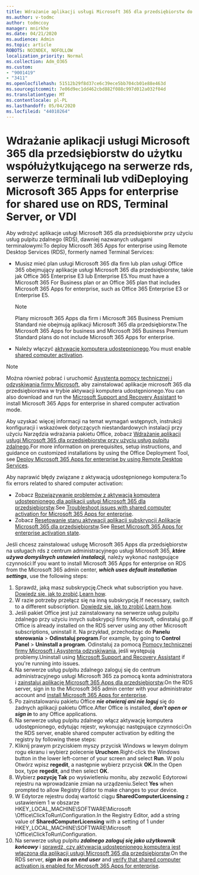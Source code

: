 ```yaml
---
title: Wdrażanie aplikacji usługi Microsoft 365 dla przedsiębiorstw do użytku współużytkującego na serwerze rds, serwerze terminali lub vdi
ms.author: v-todmc
author: todmccoy
manager: mnirkhe
ms.date: 04/21/2020
ms.audience: Admin
ms.topic: article
ROBOTS: NOINDEX, NOFOLLOW
localization_priority: Normal
ms.collection: Adm_O365
ms.custom:
- "9001419"
- "3411"
ms.openlocfilehash: 51512b29f8d37ce6c39ece5bb704cb01e88e463d
ms.sourcegitcommit: 7e06d9ec1dd462cbd882f088c997d012a032f04d
ms.translationtype: MT
ms.contentlocale: pl-PL
ms.lasthandoff: 05/04/2020
ms.locfileid: "44010264"
---
```

# <a name="deploying-microsoft-365-apps-for-enterprise-for-shared-use-on-rds-terminal-server-or-vdi"></a><span data-ttu-id="4b998-102">Wdrażanie aplikacji usługi Microsoft 365 dla przedsiębiorstw do użytku współużytkującego na serwerze rds, serwerze terminali lub vdi</span><span class="sxs-lookup"><span data-stu-id="4b998-102">Deploying Microsoft 365 Apps for enterprise for shared use on RDS, Terminal Server, or VDI</span></span>

<span data-ttu-id="4b998-103">Aby wdrożyć aplikacje usługi Microsoft 365 dla przedsiębiorstw przy użyciu usług pulpitu zdalnego (RDS), dawniej nazwanych usługami terminalowymi:</span><span class="sxs-lookup"><span data-stu-id="4b998-103">To deploy Microsoft 365 Apps for enterprise using Remote Desktop Services (RDS), formerly named Terminal Services:</span></span>
- <span data-ttu-id="4b998-104">Musisz mieć plan usługi Microsoft 365 dla firm lub plan usługi Office 365 obejmujący aplikacje usługi Microsoft 365 dla przedsiębiorstw, takie jak Office 365 Enterprise E3 lub Enterprise E5.</span><span class="sxs-lookup"><span data-stu-id="4b998-104">You must have a Microsoft 365 For Business plan or an Office 365 plan that includes Microsoft 365 Apps for enterprise, such as Office 365 Enterprise E3 or Enterprise E5.</span></span>
   > [!NOTE] 
   > <span data-ttu-id="4b998-105">Plany microsoft 365 Apps dla firm i Microsoft 365 Business Premium Standard nie obejmują aplikacji Microsoft 365 dla przedsiębiorstw.</span><span class="sxs-lookup"><span data-stu-id="4b998-105">The Microsoft 365 Apps for business and Microsoft 365 Business Premium Standard plans do not include Microsoft 365 Apps for enterprise.</span></span>
- <span data-ttu-id="4b998-106">Należy włączyć [aktywację komputera udostępnionego](https://docs.microsoft.com/DeployOffice/overview-shared-computer-activation).</span><span class="sxs-lookup"><span data-stu-id="4b998-106">You must enable [shared computer activation](https://docs.microsoft.com/DeployOffice/overview-shared-computer-activation).</span></span>

> [!NOTE]
> <span data-ttu-id="4b998-107">Można również pobrać i uruchomić [Asystenta pomocy technicznej i odzyskiwania firmy Microsoft,](https://aka.ms/SaRA_OfficeSCA_M365Portal) aby zainstalować aplikacje microsoft 365 dla przedsiębiorstwa w trybie aktywacji komputera udostępnionego.</span><span class="sxs-lookup"><span data-stu-id="4b998-107">You can also download and run the [Microsoft Support and Recovery Assistant](https://aka.ms/SaRA_OfficeSCA_M365Portal) to install Microsoft 365 Apps for enterprise in shared computer activation mode.</span></span>

<span data-ttu-id="4b998-108">Aby uzyskać więcej informacji na temat wymagań wstępnych, instrukcji konfiguracji i wskazówek dotyczących niestandardowych instalacji przy użyciu Narzędzia wdrażania pakietu Office, zobacz [Wdrażanie aplikacji usługi Microsoft 365 dla przedsiębiorstw przy użyciu usług pulpitu zdalnego](https://docs.microsoft.com/DeployOffice/deploy-microsoft-365-apps-remote-desktop-services).</span><span class="sxs-lookup"><span data-stu-id="4b998-108">For more information on prerequisites, setup instructions, and guidance on customized installations by using the Office Deployment Tool, see [Deploy Microsoft 365 Apps for enterprise by using Remote Desktop Services](https://docs.microsoft.com/DeployOffice/deploy-microsoft-365-apps-remote-desktop-services).</span></span>

<span data-ttu-id="4b998-109">Aby naprawić błędy związane z aktywacją udostępnionego komputera:</span><span class="sxs-lookup"><span data-stu-id="4b998-109">To fix errors related to shared computer activation:</span></span>
- <span data-ttu-id="4b998-110">Zobacz [Rozwiązywanie problemów z aktywacją komputera udostępnionego dla aplikacji usługi Microsoft 365 dla przedsiębiorstw](https://docs.microsoft.com/DeployOffice/troubleshoot-shared-computer-activation).</span><span class="sxs-lookup"><span data-stu-id="4b998-110">See [Troubleshoot issues with shared computer activation for Microsoft 365 Apps for enterprise](https://docs.microsoft.com/DeployOffice/troubleshoot-shared-computer-activation).</span></span>
- <span data-ttu-id="4b998-111">Zobacz [Resetowanie stanu aktywacji aplikacji subskrypcji Aplikacje Microsoft 365 dla przedsiębiorstw](https://go.microsoft.com/fwlink/?linkid=2109218).</span><span class="sxs-lookup"><span data-stu-id="4b998-111">See [Reset Microsoft 365 Apps for enterprise activation state](https://go.microsoft.com/fwlink/?linkid=2109218).</span></span>

<span data-ttu-id="4b998-112">Jeśli chcesz zainstalować usługę Microsoft 365 Apps dla przedsiębiorstw na usługach rds z centrum administracyjnego usługi Microsoft 365, ***które używa domyślnych ustawień instalacji,*** należy wykonać następujące czynności:</span><span class="sxs-lookup"><span data-stu-id="4b998-112">If you want to install Microsoft 365 Apps for enterprise on RDS from the Microsoft 365 admin center, ***which uses default installation settings***, use the following steps:</span></span>

1.    <span data-ttu-id="4b998-113">Sprawdź, jaką masz subskrypcję.</span><span class="sxs-lookup"><span data-stu-id="4b998-113">Check what subscription you have.</span></span> <span data-ttu-id="4b998-114">[Dowiedz się, jak to zrobić](https://docs.microsoft.com/office365/admin/admin-overview/what-subscription-do-i-have).</span><span class="sxs-lookup"><span data-stu-id="4b998-114">[Learn how](https://docs.microsoft.com/office365/admin/admin-overview/what-subscription-do-i-have).</span></span>
2.    <span data-ttu-id="4b998-115">W razie potrzeby przełącz się na inną subskrypcję.</span><span class="sxs-lookup"><span data-stu-id="4b998-115">If necessary, switch to a different subscription.</span></span> <span data-ttu-id="4b998-116">[Dowiedz się, jak to zrobić](https://docs.microsoft.com/office365/admin/subscriptions-and-billing/switch-to-a-different-plan).</span><span class="sxs-lookup"><span data-stu-id="4b998-116">[Learn how](https://docs.microsoft.com/office365/admin/subscriptions-and-billing/switch-to-a-different-plan).</span></span>
3.    <span data-ttu-id="4b998-117">Jeśli pakiet Office jest już zainstalowany na serwerze usług pulpitu zdalnego przy użyciu innych subskrypcji firmy Microsoft, odinstaluj go.</span><span class="sxs-lookup"><span data-stu-id="4b998-117">If Office is already installed on the RDS server using any other Microsoft subscriptions, uninstall it.</span></span> <span data-ttu-id="4b998-118">Na przykład, przechodząc do **Panelu sterowania** > **Odinstaluj program**.</span><span class="sxs-lookup"><span data-stu-id="4b998-118">For example, by going to **Control Panel** > **Uninstall a program**.</span></span> <span data-ttu-id="4b998-119">Odinstaluj za pomocą [Pomocy technicznej firmy Microsoft i Asystenta odzyskiwania,](https://aka.ms/SARA-OfficeUninstall-Alchemy) jeśli występują problemy.</span><span class="sxs-lookup"><span data-stu-id="4b998-119">Uninstall using [Microsoft Support and Recovery Assistant](https://aka.ms/SARA-OfficeUninstall-Alchemy) if you're running into issues.</span></span>
4.    <span data-ttu-id="4b998-120">Na serwerze usług pulpitu zdalnego zaloguj się do centrum administracyjnego usługi Microsoft 365 za pomocą konta administratora i [zainstaluj aplikację Microsoft 365 Apps dla przedsiębiorstw](https://portal.office.com/OLS/MySoftware.aspx).</span><span class="sxs-lookup"><span data-stu-id="4b998-120">On the RDS server, sign in to the Microsoft 365 admin center with your administrator account and [install Microsoft 365 Apps for enterprise](https://portal.office.com/OLS/MySoftware.aspx).</span></span>
5.    <span data-ttu-id="4b998-121">Po zainstalowaniu pakietu Office ***nie otwieraj ani nie loguj*** się do żadnych aplikacji pakietu Office.</span><span class="sxs-lookup"><span data-stu-id="4b998-121">After Office is installed, ***don't open or sign in*** to any Office applications.</span></span>
6.    <span data-ttu-id="4b998-122">Na serwerze usług pulpitu zdalnego włącz aktywację komputera udostępnionego, edytując rejestr, wykonując następujące czynności:</span><span class="sxs-lookup"><span data-stu-id="4b998-122">On the RDS server, enable shared computer activation by editing the registry by following these steps:</span></span>
   1. <span data-ttu-id="4b998-123">Kliknij prawym przyciskiem myszy przycisk Windows w lewym dolnym rogu ekranu i wybierz polecenie **Uruchom**.</span><span class="sxs-lookup"><span data-stu-id="4b998-123">Right-click the Windows button in the lower left-corner of your screen and select **Run**.</span></span> <span data-ttu-id="4b998-124">W polu Otwórz wpisz **regedit**, a następnie wybierz przycisk **OK**.</span><span class="sxs-lookup"><span data-stu-id="4b998-124">In the Open box, type **regedit**, and then select **OK**.</span></span>
   2. <span data-ttu-id="4b998-125">Wybierz **pozycję Tak** po wyświetleniu monitu, aby zezwolić Edytorowi rejestru na wprowadzanie zmian na urządzeniu.</span><span class="sxs-lookup"><span data-stu-id="4b998-125">Select **Yes** when prompted to allow Registry Editor to make changes to your device.</span></span>
   3. <span data-ttu-id="4b998-126">W Edytorze rejestru dodaj wartość ciągu **SharedComputerLicensing** z ustawieniem 1 w obszarze HKEY_LOCAL_MACHINE\SOFTWARE\Microsoft \Office\ClickToRun\Configuration.</span><span class="sxs-lookup"><span data-stu-id="4b998-126">In the Registry Editor, add a string value of **SharedComputerLicensing** with a setting of 1 under HKEY_LOCAL_MACHINE\SOFTWARE\Microsoft \Office\ClickToRun\Configuration.</span></span>
   4. <span data-ttu-id="4b998-127">Na serwerze usług pulpitu ***zdalnego zaloguj się jako użytkownik końcowy*** i [sprawdź, czy aktywacja udostępnionego komputera jest włączona dla aplikacji usługi Microsoft 365 dla przedsiębiorstw](https://docs.microsoft.com/DeployOffice/troubleshoot-shared-computer-activation#verify-that-activation-for-microsoft-365-apps-succeeded).</span><span class="sxs-lookup"><span data-stu-id="4b998-127">On the RDS server, ***sign in as an end user*** and [verify that shared computer activation is enabled for Microsoft 365 Apps for enterprise](https://docs.microsoft.com/DeployOffice/troubleshoot-shared-computer-activation#verify-that-activation-for-microsoft-365-apps-succeeded).</span></span>

